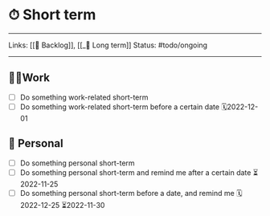 # ⏱ Short term

---

Links: [[📖 Backlog]], [[_📆 Long term]]
Status: #todo/ongoing 

---

## 🧑‍💻Work

- [ ] Do something work-related short-term
- [ ] Do something work-related short-term before a certain date 🗓2022-12-01

## 🏡 Personal

- [ ] Do something personal short-term
- [ ] Do something personal short-term and remind me after a certain date ⏳2022-11-25
- [ ] Do something personal short-term before a date, and remind me 🗓2022-12-25 ⏳2022-11-30
